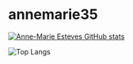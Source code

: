 # annemarie35


[![Anne-Marie Esteves GitHub stats](https://github-readme-stats.vercel.app/api?username=annemarie35&count_private=true&show_icons=true&include_all_commits=true&theme=swit)](https://github.com/annemarie35/github-readme-stats)

![Top Langs](https://github-readme-stats.vercel.app/api/top-langs/?username=annemarie35&layout=donut)




